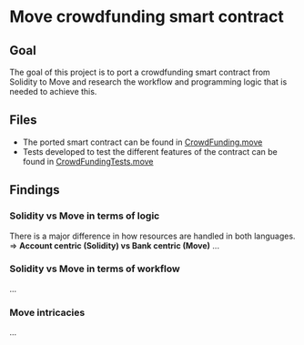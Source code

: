 # Move crowdfunding smart contract

## Goal 
The goal of this project is to port a crowdfunding smart contract from Solidity to Move and research the workflow and programming logic that is needed to achieve this. 


## Files
- The ported smart contract can be found in [CrowdFunding.move](sources/CrowdFunding.move)
- Tests developed to test the different features of the contract can be found in [CrowdFundingTests.move](tests/CrowdFundingTests.move)

## Findings

### Solidity vs Move in terms of logic
There is a major difference in how resources are handled in both languages.
    => **Account centric (Solidity) vs Bank centric (Move)**
...
### Solidity vs Move in terms of workflow
...
### Move intricacies
...



